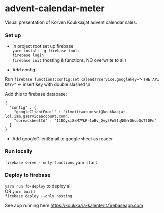 # advent-calendar-meter

Visual presentation of Korven Koukkaajat advent calendar sales.

### Set up 
* In project root set up firebase  
`yarn install -g firebase-tools`  
`firebase login`  
`firebase init` (hosting & functions, NO overwrite to all)  

* Add config 

Run `firebase functions:config:set calendarservice.googlekey="<THE API KEY>"` <- insert key with double slashed \\n

Add this to firebase database:
```
{
  "config" : {    
    "googleClientEmail" : "ilmoittautumiset@koukkaajat-lol.iam.gserviceaccount.com",
    "spreadsheetId" : "11DOyxi8xM7VkP-1oBv_Qvy3PoSfqN0NrGhooQsTt0Fo"
  }
}
```

* Add googleClientEmail to google sheet as reader

### Run locally
`firebase serve --only functions` 
`yarn start`

### Deploy to firebase
`yarn run fb-deploy` to deploy all  
OR
`yarn build`  
`firebase deploy --only hosting`

See app running here https://koukkaaja-kalenterit.firebaseapp.com 